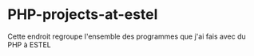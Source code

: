 # PHP-projects-at-estel
Cette endroit regroupe l'ensemble des programmes que j'ai fais avec du PHP à ESTEL
